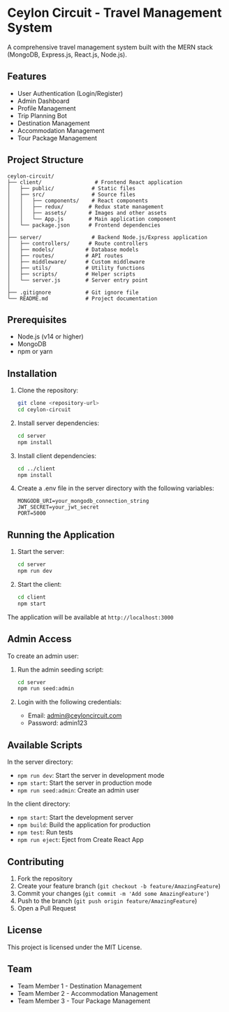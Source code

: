 # Ceylon Circuit - Travel Management System

A comprehensive travel management system built with the MERN stack (MongoDB, Express.js, React.js, Node.js).

## Features

- User Authentication (Login/Register)
- Admin Dashboard
- Profile Management
- Trip Planning Bot
- Destination Management
- Accommodation Management
- Tour Package Management

## Project Structure

```
ceylon-circuit/
├── client/                 # Frontend React application
│   ├── public/            # Static files
│   ├── src/               # Source files
│   │   ├── components/    # React components
│   │   ├── redux/        # Redux state management
│   │   ├── assets/       # Images and other assets
│   │   └── App.js        # Main application component
│   └── package.json      # Frontend dependencies
│
├── server/                # Backend Node.js/Express application
│   ├── controllers/      # Route controllers
│   ├── models/          # Database models
│   ├── routes/          # API routes
│   ├── middleware/      # Custom middleware
│   ├── utils/           # Utility functions
│   ├── scripts/         # Helper scripts
│   └── server.js        # Server entry point
│
├── .gitignore           # Git ignore file
└── README.md            # Project documentation
```

## Prerequisites

- Node.js (v14 or higher)
- MongoDB
- npm or yarn

## Installation

1. Clone the repository:
   ```bash
   git clone <repository-url>
   cd ceylon-circuit
   ```

2. Install server dependencies:
   ```bash
   cd server
   npm install
   ```

3. Install client dependencies:
   ```bash
   cd ../client
   npm install
   ```

4. Create a .env file in the server directory with the following variables:
   ```
   MONGODB_URI=your_mongodb_connection_string
   JWT_SECRET=your_jwt_secret
   PORT=5000
   ```

## Running the Application

1. Start the server:
   ```bash
   cd server
   npm run dev
   ```

2. Start the client:
   ```bash
   cd client
   npm start
   ```

The application will be available at `http://localhost:3000`

## Admin Access

To create an admin user:

1. Run the admin seeding script:
   ```bash
   cd server
   npm run seed:admin
   ```

2. Login with the following credentials:
   - Email: admin@ceyloncircuit.com
   - Password: admin123

## Available Scripts

In the server directory:
- `npm run dev`: Start the server in development mode
- `npm start`: Start the server in production mode
- `npm run seed:admin`: Create an admin user

In the client directory:
- `npm start`: Start the development server
- `npm build`: Build the application for production
- `npm test`: Run tests
- `npm run eject`: Eject from Create React App

## Contributing

1. Fork the repository
2. Create your feature branch (`git checkout -b feature/AmazingFeature`)
3. Commit your changes (`git commit -m 'Add some AmazingFeature'`)
4. Push to the branch (`git push origin feature/AmazingFeature`)
5. Open a Pull Request

## License

This project is licensed under the MIT License.

## Team

- Team Member 1 - Destination Management
- Team Member 2 - Accommodation Management
- Team Member 3 - Tour Package Management 